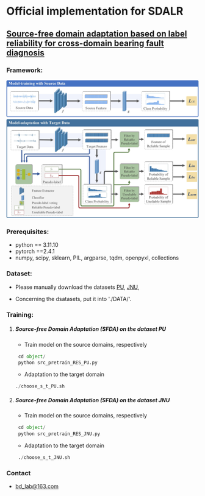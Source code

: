 # Official implementation for **SDALR**

## [**Source-free domain adaptation based on label reliability for cross-domain bearing fault diagnosis**](http://www.baidu.com)



### Framework:  

<img src="SDALR.jpg" width="800"/>

### Prerequisites:
- python == 3.11.10
- pytorch ==2.4.1
- numpy, scipy, sklearn, PIL, argparse, tqdm, openpyxl, collections

### Dataset:

-  Please manually download the datasets [PU](https://pan.baidu.com/s/1d505GjqsmHWlwFG5hb5c3Q?pwd=5m1l), [JNU](https://pan.baidu.com/s/1d505GjqsmHWlwFG5hb5c3Q?pwd=5m1l),
  
-  Concerning the dsatasets, put it into './DATA/'.


### Training:
1. ##### Source-free Domain Adaptation (SFDA) on the dataset PU
	- Train model on the source domains, respectively
	```python
	 cd object/
	 python src_pretrain_RES_PU.py
	```
	
	- Adaptation to the target domain
	```python
	./choose_s_t_PU.sh
	```
	
2. ##### Source-free Domain Adaptation (SFDA) on the dataset JNU
	- Train model on the source domains, respectively
	```python
	 cd object/
	 python src_pretrain_RES_JNU.py
	```
	
	- Adaptation to the target domain
	```python
	 ./choose_s_t_JNU.sh
   	 ```

### Contact

- [bd_lab@163.com](mailto:bd_lab@163.com)
